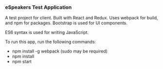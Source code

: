 ### eSpeakers Test Application

A test project for client.
Built with React and Redux. Uses webpack for build, and npm for packages.
Bootstrap is used for UI components.

ES6 syntax is used for writing JavaScript.

To run this app, run the following commands:

- npm install -g webpack (sudo may be required)
- npm install
- npm start


